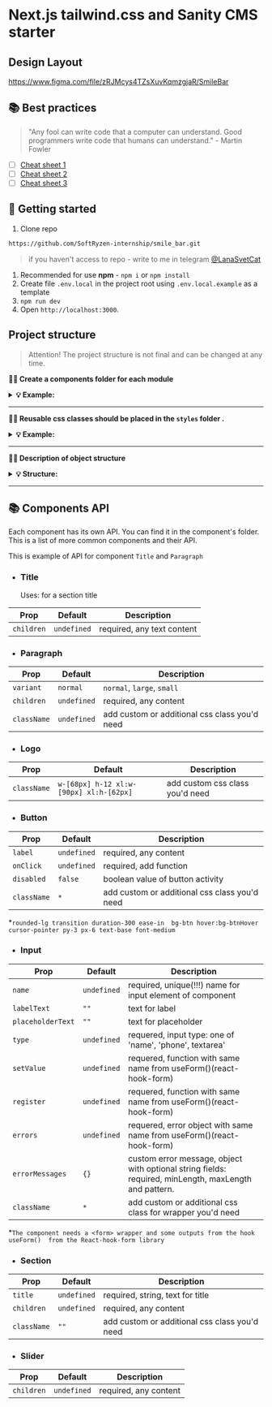 # Next.js tailwind.css and Sanity CMS starter

## Design Layout

https://www.figma.com/file/zRJMcys4TZsXuvKqmzgjaR/SmileBar

## 📚 Best practices

> "Any fool can write code that a computer can understand. Good programmers
> write code that humans can understand." - Martin Fowler

- [ ] [Cheat sheet 1](https://my-js.org/docs/other/best-practices#%D1%88%D0%BF%D0%B0%D1%80%D0%B3%D0%B0%D0%BB%D0%BA%D0%B0-%D0%BF%D0%BE-react)
- [ ] [Cheat sheet 2](https://my-js.org/docs/other/react-philosophies)
- [ ] [Cheat sheet 3](https://alexkondov.com/tao-of-react/)

## 🥁 Getting started

1. Clone repo

```bash
https://github.com/SoftRyzen-internship/smile_bar.git
```

> if you haven't access to repo - write to me in telegram
> [@LanaSvetCat](https://t.me/LanaSvetCat)

1. Recommended for use **npm** - `npm i` or `npm install`
2. Create file `.env.local` in the project root using `.env.local.example` as a
   template
3. `npm run dev`
4. Open `http://localhost:3000`.

## Project structure

> Attention! The project structure is not final and can be changed at any time.

**💁‍♀️ Create a components folder for each module**

<details>

<summary><b>💡 Example:</b></summary>

<br/>

```
# ✅ Good

├── sections
    ├── Header
        ├── index.js
        ├── Header.jsx
    ├── Footer
        ├── index.js
        ├── Footer.jsx
```

</details>

---

**💁‍♀️ Reusable css classes should be placed in the `styles` folder .**

<details>

<summary><b>💡 Example:</b></summary>

<br/>

```css
/*globals.css */

@layer components {
  .your-class {
    @apply ...;
  }
}
```

</details>

---

**💁‍♀️ Description of object structure**

<details>

<summary><b>💡 Structure: </b></summary>

<br/>

```
|-- components -> folder with reusable components
  |-- NameComponent -> folders for each component
    |-- NameComponent.jsx -> main component
    |-- index.js -> file for re-export
|-- app -> pages and routing
|-- public -> static files
|-- styles -> global styles

<!-- You can create these folders already in work -->
|-- data -> data for the project ( from graphql, json, etc.)
|-- hooks -> custom users hooks
|-- utils -> helpers, functions, etc.
```

</details>

---

## 📚 Components API

Each component has its own API. You can find it in the component's folder. This
is a list of more common components and their API.

This is example of API for component `Title` and `Paragraph`

- ### Title
  Uses: for a section title

| Prop       | Default     | Description                |
| ---------- | ----------- | -------------------------- |
| `children` | `undefined` | required, any text content |

- ### Paragraph

| Prop        | Default     | Description                                   |
| ----------- | ----------- | --------------------------------------------- |
| `variant`   | `normal`    | `normal`, `large`, `small`                    |
| `children`  | `undefined` | required, any content                         |
| `className` | `undefined` | add custom or additional css class you'd need |

- ### Logo

| Prop        | Default                                 | Description                     |
| ----------- | --------------------------------------- | ------------------------------- |
| `className` | `w-[68px] h-12 xl:w-[90px] xl:h-[62px]` | add custom css class you'd need |

- ### Button

| Prop        | Default     | Description                                   |
| ----------- | ----------- | --------------------------------------------- |
| `label`     | `undefined` | required, any content                         |
| `onClick`   | `undefined` | required, add function                        |
| `disabled`  | `false`     | boolean value of button activity              |
| `className` | `*`         | add custom or additional css class you'd need |

\*`rounded-lg transition duration-300 ease-in  bg-btn hover:bg-btnHover  cursor-pointer py-3 px-6 text-base font-medium`

- ### Input

| Prop              | Default     | Description                                                                                           |
| ----------------- | ----------- | ----------------------------------------------------------------------------------------------------- |
| `name`            | `undefined` | required, unique(!!!) name for input element of component                                             |
| `labelText`       | `""`        | text for label                                                                                        |
| `placeholderText` | `""`        | text for placeholder                                                                                  |
| `type`            | `undefined` | requered, input type: one of 'name', 'phone', textarea'                                               |
| `setValue`        | `undefined` | requered, function with same name from useForm()(react-hook-form)                                     |
| `register`        | `undefined` | requered, function with same name from useForm()(react-hook-form)                                     |
| `errors`          | `undefined` | requered, error object with same name from useForm()(react-hook-form)                                 |
| `errorMessages`   | `{}`        | custom error message, object with optional string fields: required, minLength, maxLength and pattern. |
| `className`       | `*`         | add custom or additional css class for wrapper you'd need                                             |

\*`The component needs a <form> wrapper and some outputs from the hook useForm()  from the React-hook-form library`

- ### Section 

| Prop        | Default     | Description                                   |
| ----------- | ----------- | --------------------------------------------- |
| `title`     | `undefined` | required, string, text for title              |
| `children`  | `undefined` | required, any content                         |
| `className` | `""`        | add custom or additional css class you'd need |

- ### Slider

| Prop       | Default     | Description           |
| ---------- | ----------- | --------------------- |
| `children` | `undefined` | required, any content |
